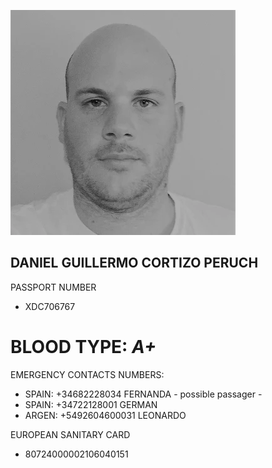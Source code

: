 [![Build Status](https://github.com/peladillas/Contact_info/blob/main/unnamed.webp)]()

## DANIEL GUILLERMO CORTIZO PERUCH

PASSPORT NUMBER

-  XDC706767

# BLOOD TYPE:  ***A+***

EMERGENCY CONTACTS NUMBERS:

- SPAIN: +34682228034     FERNANDA	-  possible passager -
- SPAIN: +34722128001     GERMAN
- ARGEN: +5492604600031   LEONARDO

EUROPEAN SANITARY CARD

- 80724000002106040151
